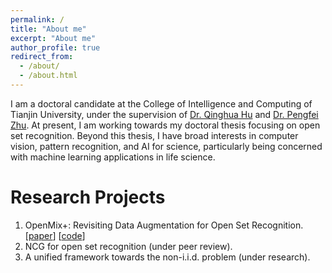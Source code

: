 ```yaml
---
permalink: /
title: "About me"
excerpt: "About me"
author_profile: true
redirect_from: 
  - /about/
  - /about.html
---
```


I am a doctoral candidate at the College of Intelligence and Computing of Tianjin University, under the supervision of [Dr. Qinghua Hu](https://cic.tju.edu.cn/faculty/huqinghua/index.html) and [Dr.
Pengfei Zhu](http://aiskyeye.com/). At present, I am working towards my doctoral thesis focusing on open set recognition. Beyond this thesis, I have broad interests in computer vision, pattern recognition, and AI for science, particularly being concerned with machine learning applications in life science. 

Research Projects
======
1. OpenMix+: Revisiting Data Augmentation for Open Set Recognition. [[paper](https://ieeexplore.ieee.org/abstract/document/10106029)] [[code](https://github.com/t9liverpool/OpenMix)]
2. NCG for open set recognition (under peer review).
3. A unified framework towards the non-i.i.d. problem (under research).  
